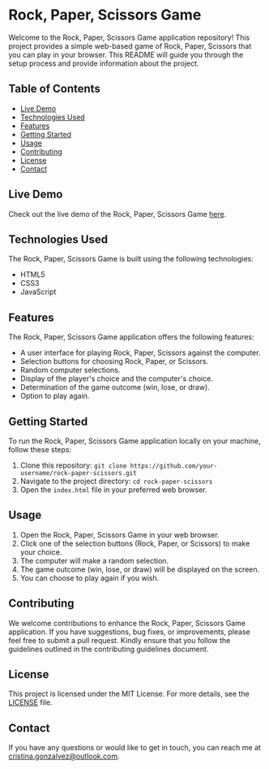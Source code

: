 # Rock, Paper, Scissors Game

Welcome to the Rock, Paper, Scissors Game application repository! This project provides a simple web-based game of Rock, Paper, Scissors that you can play in your browser. This README will guide you through the setup process and provide information about the project.

## Table of Contents

- [Live Demo](#live-demo)
- [Technologies Used](#technologies-used)
- [Features](#features)
- [Getting Started](#getting-started)
- [Usage](#usage)
- [Contributing](#contributing)
- [License](#license)
- [Contact](#contact)

## Live Demo

Check out the live demo of the Rock, Paper, Scissors Game [here](#).

## Technologies Used

The Rock, Paper, Scissors Game is built using the following technologies:

- HTML5
- CSS3
- JavaScript

## Features

The Rock, Paper, Scissors Game application offers the following features:

- A user interface for playing Rock, Paper, Scissors against the computer.
- Selection buttons for choosing Rock, Paper, or Scissors.
- Random computer selections.
- Display of the player's choice and the computer's choice.
- Determination of the game outcome (win, lose, or draw).
- Option to play again.

## Getting Started

To run the Rock, Paper, Scissors Game application locally on your machine, follow these steps:

1. Clone this repository: `git clone https://github.com/your-username/rock-paper-scissors.git`
2. Navigate to the project directory: `cd rock-paper-scissors`
3. Open the `index.html` file in your preferred web browser.

## Usage

1. Open the Rock, Paper, Scissors Game in your web browser.
2. Click one of the selection buttons (Rock, Paper, or Scissors) to make your choice.
3. The computer will make a random selection.
4. The game outcome (win, lose, or draw) will be displayed on the screen.
5. You can choose to play again if you wish.

## Contributing

We welcome contributions to enhance the Rock, Paper, Scissors Game application. If you have suggestions, bug fixes, or improvements, please feel free to submit a pull request. Kindly ensure that you follow the guidelines outlined in the contributing guidelines document.

## License

This project is licensed under the MIT License. For more details, see the [LICENSE](LICENSE) file.

## Contact

If you have any questions or would like to get in touch, you can reach me at cristina.gonzalvez@outlook.com.
